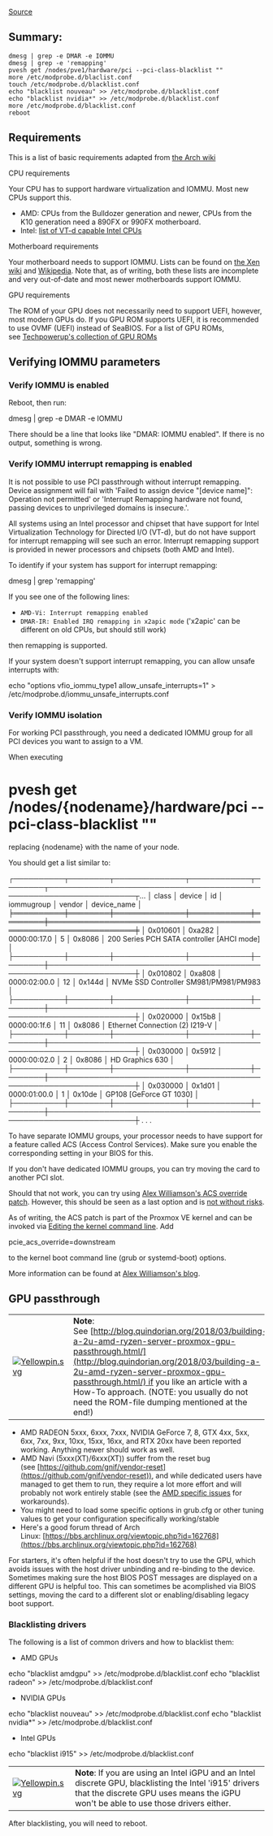 [Source](https://pve.proxmox.com/wiki/PCI_Passthrough)

## Summary:

```
dmesg | grep -e DMAR -e IOMMU
dmesg | grep -e 'remapping'
pvesh get /nodes/pve1/hardware/pci --pci-class-blacklist ""
more /etc/modprobe.d/blaclist.conf
touch /etc/modprobe.d/blacklist.conf
echo "blacklist nouveau" >> /etc/modprobe.d/blacklist.conf 
echo "blacklist nvidia*" >> /etc/modprobe.d/blacklist.conf 
more /etc/modprobe.d/blacklist.conf
reboot
```


## Requirements

This is a list of basic requirements adapted from [the Arch wiki](https://wiki.archlinux.org/title/PCI_passthrough_via_OVMF#Prerequisites)

CPU requirements

Your CPU has to support hardware virtualization and IOMMU. Most new CPUs support this.

- AMD: CPUs from the Bulldozer generation and newer, CPUs from the K10 generation need a 890FX or 990FX motherboard.
- Intel: [list of VT-d capable Intel CPUs](https://ark.intel.com/content/www/us/en/ark/search/featurefilter.html?productType=873&0_VTD=True)

Motherboard requirements

Your motherboard needs to support IOMMU. Lists can be found on [the Xen wiki](https://wiki.xenproject.org/wiki/VTd_HowTo) and [Wikipedia](https://en.wikipedia.org/wiki/List_of_IOMMU-supporting_hardware). Note that, as of writing, both these lists are incomplete and very out-of-date and most newer motherboards support IOMMU.

GPU requirements

The ROM of your GPU does not necessarily need to support UEFI, however, most modern GPUs do. If you GPU ROM supports UEFI, it is recommended to use OVMF (UEFI) instead of SeaBIOS. For a list of GPU ROMs, see [Techpowerup's collection of GPU ROMs](https://www.techpowerup.com/vgabios/?architecture=&manufacturer=&model=&version=&interface=&memType=&memSize=&since=)

## Verifying IOMMU parameters

### Verify IOMMU is enabled

Reboot, then run:

dmesg | grep -e DMAR -e IOMMU

There should be a line that looks like "DMAR: IOMMU enabled". If there is no output, something is wrong.

### Verify IOMMU interrupt remapping is enabled

It is not possible to use PCI passthrough without interrupt remapping. Device assignment will fail with 'Failed to assign device "[device name]": Operation not permitted' or 'Interrupt Remapping hardware not found, passing devices to unprivileged domains is insecure.'.

All systems using an Intel processor and chipset that have support for Intel Virtualization Technology for Directed I/O (VT-d), but do not have support for interrupt remapping will see such an error. Interrupt remapping support is provided in newer processors and chipsets (both AMD and Intel).

To identify if your system has support for interrupt remapping:

dmesg | grep 'remapping'

If you see one of the following lines:

- `AMD-Vi: Interrupt remapping enabled`
- `DMAR-IR: Enabled IRQ remapping in x2apic mode` ('x2apic' can be different on old CPUs, but should still work)

then remapping is supported.

If your system doesn't support interrupt remapping, you can allow unsafe interrupts with:

echo "options vfio_iommu_type1 allow_unsafe_interrupts=1" > /etc/modprobe.d/iommu_unsafe_interrupts.conf

### Verify IOMMU isolation

For working PCI passthrough, you need a dedicated IOMMU group for all PCI devices you want to assign to a VM.

When executing

# pvesh get /nodes/{nodename}/hardware/pci --pci-class-blacklist ""

replacing {nodename} with the name of your node.

You should get a list similar to:

┌──────────┬────────┬──────────────┬────────────┬────────┬───────────────────────────────────────────────────────────────────┬...
│ class    │ device │ id           │ iommugroup │ vendor │ device_name                                                       │
╞══════════╪════════╪══════════════╪════════════╪════════╪═══════════════════════════════════════════════════════════════════╪
│ 0x010601 │ 0xa282 │ 0000:00:17.0 │          5 │ 0x8086 │ 200 Series PCH SATA controller [AHCI mode]                        │
├──────────┼────────┼──────────────┼────────────┼────────┼───────────────────────────────────────────────────────────────────┼
│ 0x010802 │ 0xa808 │ 0000:02:00.0 │         12 │ 0x144d │ NVMe SSD Controller SM981/PM981/PM983                             │
├──────────┼────────┼──────────────┼────────────┼────────┼───────────────────────────────────────────────────────────────────┼
│ 0x020000 │ 0x15b8 │ 0000:00:1f.6 │         11 │ 0x8086 │ Ethernet Connection (2) I219-V                                    │
├──────────┼────────┼──────────────┼────────────┼────────┼───────────────────────────────────────────────────────────────────┼
│ 0x030000 │ 0x5912 │ 0000:00:02.0 │          2 │ 0x8086 │ HD Graphics 630                                                   │
├──────────┼────────┼──────────────┼────────────┼────────┼───────────────────────────────────────────────────────────────────┼
│ 0x030000 │ 0x1d01 │ 0000:01:00.0 │          1 │ 0x10de │ GP108 [GeForce GT 1030]                                           │
├──────────┼────────┼──────────────┼────────────┼────────┼───────────────────────────────────────────────────────────────────┼
.
.
.

To have separate IOMMU groups, your processor needs to have support for a feature called ACS (Access Control Services). Make sure you enable the corresponding setting in your BIOS for this.

If you don't have dedicated IOMMU groups, you can try moving the card to another PCI slot.

Should that not work, you can try using [Alex Williamson's ACS override patch](https://lkml.org/lkml/2013/5/30/513). However, this should be seen as a last option and is [not without risks](http://vfio.blogspot.be/2014/08/iommu-groups-inside-and-out.html).

As of writing, the ACS patch is part of the Proxmox VE kernel and can be invoked via [Editing the kernel command line](https://pve.proxmox.com/pve-docs/chapter-sysadmin.html#sysboot_edit_kernel_cmdline). Add

pcie_acs_override=downstream

to the kernel boot command line (grub or systemd-boot) options.

More information can be found at [Alex Williamson's blog](http://vfio.blogspot.com/).

## GPU passthrough

|   |   |
|---|---|
|[![Yellowpin.svg](https://pve.proxmox.com/mediawiki/images/thumb/d/db/Yellowpin.svg/32px-Yellowpin.svg.png)](https://pve.proxmox.com/wiki/File:Yellowpin.svg)|**Note**: See [http://blog.quindorian.org/2018/03/building-a-2u-amd-ryzen-server-proxmox-gpu-passthrough.html/](http://blog.quindorian.org/2018/03/building-a-2u-amd-ryzen-server-proxmox-gpu-passthrough.html/) if you like an article with a How-To approach. (NOTE: you usually do not need the ROM-file dumping mentioned at the end!)|

- AMD RADEON 5xxx, 6xxx, 7xxx, NVIDIA GeForce 7, 8, GTX 4xx, 5xx, 6xx, 7xx, 9xx, 10xx, 15xx, 16xx, and RTX 20xx have been reported working. Anything newer should work as well.
- AMD Navi (5xxx(XT)/6xxx(XT)) suffer from the reset bug (see [https://github.com/gnif/vendor-reset](https://github.com/gnif/vendor-reset)), and while dedicated users have managed to get them to run, they require a lot more effort and will probably not work entirely stable (see the [AMD specific issues](https://pve.proxmox.com/wiki/PCI_Passthrough#AMD_specific_issues "PCI Passthrough") for workarounds).
- You might need to load some specific options in grub.cfg or other tuning values to get your configuration specifically working/stable
- Here's a good forum thread of Arch Linux: [https://bbs.archlinux.org/viewtopic.php?id=162768](https://bbs.archlinux.org/viewtopic.php?id=162768)

For starters, it's often helpful if the host doesn't try to use the GPU, which avoids issues with the host driver unbinding and re-binding to the device. Sometimes making sure the host BIOS POST messages are displayed on a different GPU is helpful too. This can sometimes be acomplished via BIOS settings, moving the card to a different slot or enabling/disabling legacy boot support.

### Blacklisting drivers

The following is a list of common drivers and how to blacklist them:

- AMD GPUs

echo "blacklist amdgpu" >> /etc/modprobe.d/blacklist.conf
echo "blacklist radeon" >> /etc/modprobe.d/blacklist.conf

- NVIDIA GPUs

echo "blacklist nouveau" >> /etc/modprobe.d/blacklist.conf 
echo "blacklist nvidia*" >> /etc/modprobe.d/blacklist.conf 

- Intel GPUs

echo "blacklist i915" >> /etc/modprobe.d/blacklist.conf

|   |   |
|---|---|
|[![Yellowpin.svg](https://pve.proxmox.com/mediawiki/images/thumb/d/db/Yellowpin.svg/32px-Yellowpin.svg.png)](https://pve.proxmox.com/wiki/File:Yellowpin.svg)|**Note**: If you are using an Intel iGPU and an Intel discrete GPU, blacklisting the Intel 'i915' drivers that the discrete GPU uses means the iGPU won't be able to use those drivers either.|

After blacklisting, you will need to reboot.